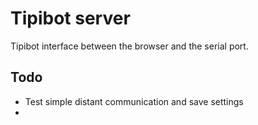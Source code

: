 # Tipibot server

Tipibot interface between the browser and the serial port.

## Todo

 - Test simple distant communication and save settings
 - 